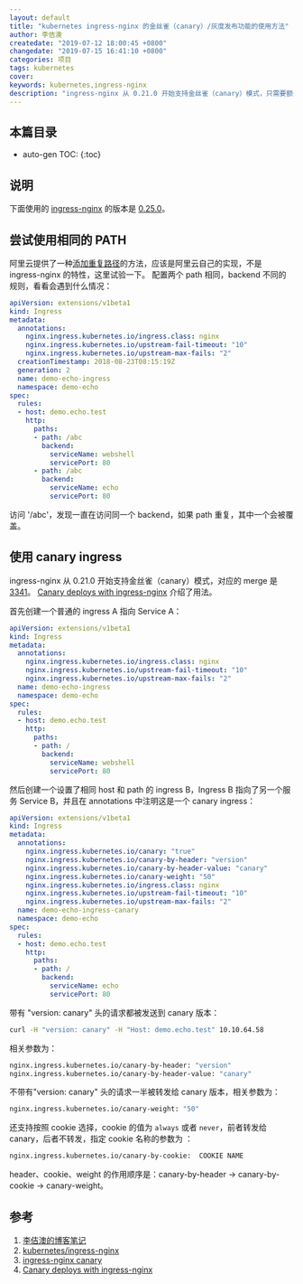 ```yaml
---
layout: default
title: "kubernetes ingress-nginx 的金丝雀（canary）/灰度发布功能的使用方法"
author: 李佶澳
createdate: "2019-07-12 18:00:45 +0800"
changedate: "2019-07-15 16:41:10 +0800"
categories: 项目
tags: kubernetes
cover:
keywords: kubernetes,ingress-nginx
description: "ingress-nginx 从 0.21.0 开始支持金丝雀（canary）模式，只需要额外创建一个Canary Ingress"
---
```


## 本篇目录

* auto-gen TOC:
{:toc}

## 说明

下面使用的 [ingress-nginx][2]  的版本是 [0.25.0](https://github.com/kubernetes/ingress-nginx/releases)。

## 尝试使用相同的 PATH

阿里云提供了一种[添加重复路径](https://yq.aliyun.com/articles/594019)的方法，应该是阿里云自己的实现，不是 ingress-nginx 的特性，这里试验一下。
配置两个 path 相同，backend 不同的规则，看看会遇到什么情况： 

```yaml
apiVersion: extensions/v1beta1
kind: Ingress
metadata:
  annotations:
    nginx.ingress.kubernetes.io/ingress.class: nginx
    nginx.ingress.kubernetes.io/upstream-fail-timeout: "10"
    nginx.ingress.kubernetes.io/upstream-max-fails: "2"
  creationTimestamp: 2018-08-23T08:15:19Z
  generation: 2
  name: demo-echo-ingress
  namespace: demo-echo
spec:
  rules:
  - host: demo.echo.test
    http:
      paths:
      - path: /abc
        backend:
          serviceName: webshell
          servicePort: 80
      - path: /abc
        backend:
          serviceName: echo
          servicePort: 80
```

访问 '/abc'，发现一直在访问同一个 backend，如果 path 重复，其中一个会被覆盖。

## 使用 canary ingress

ingress-nginx 从 0.21.0 开始支持金丝雀（canary）模式，对应的 merge 是 [3341](https://github.com/kubernetes/ingress-nginx/pull/3341)。
[Canary deploys with ingress-nginx][4] 介绍了用法。

首先创建一个普通的 ingress A 指向 Service A：

```yaml
apiVersion: extensions/v1beta1
kind: Ingress
metadata:
  annotations:
    nginx.ingress.kubernetes.io/ingress.class: nginx
    nginx.ingress.kubernetes.io/upstream-fail-timeout: "10"
    nginx.ingress.kubernetes.io/upstream-max-fails: "2"
  name: demo-echo-ingress
  namespace: demo-echo
spec:
  rules:
  - host: demo.echo.test
    http:
      paths:
      - path: /
        backend:
          serviceName: webshell
          servicePort: 80
```

然后创建一个设置了相同 host 和 path 的 ingress B，Ingress B 指向了另一个服务 Service B，并且在 annotations 中注明这是一个 canary ingress：

```yaml
apiVersion: extensions/v1beta1
kind: Ingress
metadata:
  annotations:
    nginx.ingress.kubernetes.io/canary: "true"
    nginx.ingress.kubernetes.io/canary-by-header: "version"
    nginx.ingress.kubernetes.io/canary-by-header-value: "canary"
    nginx.ingress.kubernetes.io/canary-weight: "50"
    nginx.ingress.kubernetes.io/ingress.class: nginx
    nginx.ingress.kubernetes.io/upstream-fail-timeout: "10"
    nginx.ingress.kubernetes.io/upstream-max-fails: "2"
  name: demo-echo-ingress-canary
  namespace: demo-echo
spec:
  rules:
  - host: demo.echo.test
    http:
      paths:
      - path: /
        backend:
          serviceName: echo
          servicePort: 80
```

带有 "version: canary" 头的请求都被发送到 canary 版本：

```sh
curl -H "version: canary" -H "Host: demo.echo.test" 10.10.64.58
```

相关参数为：

```sh
nginx.ingress.kubernetes.io/canary-by-header: "version"
nginx.ingress.kubernetes.io/canary-by-header-value: "canary"
```

不带有"version: canary" 头的请求一半被转发给 canary 版本，相关参数为：

```sh
nginx.ingress.kubernetes.io/canary-weight: "50"
```

还支持按照 cookie 选择，cookie 的值为 `always` 或者 `never`，前者转发给 canary，后者不转发，指定 cookie 名称的参数为 ：

```sh
nginx.ingress.kubernetes.io/canary-by-cookie:  COOKIE NAME
```

header、cookie、weight 的作用顺序是：canary-by-header -> canary-by-cookie -> canary-weight。

## 参考

1. [李佶澳的博客笔记][1]
2. [kubernetes/ingress-nginx][2]
3. [ingress-nginx canary][3]
4. [Canary deploys with ingress-nginx][4]

[1]: https://www.lijiaocn.com "李佶澳的博客笔记"
[2]: https://github.com/kubernetes/ingress-nginx "kubernetes/ingress-nginx"
[3]: https://kubernetes.github.io/ingress-nginx/user-guide/nginx-configuration/annotations/#canary "ingress-nginx canary"
[4]: https://docs.google.com/document/d/1qKTyLBLuKIYE6d6BsFXRM7zYB-2MUk6qJjtBL1KCz78/edit#heading=h.x7809bn5opjd "Canary deploys with ingress-nginx"
